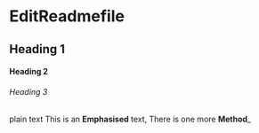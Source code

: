 # EditReadmefile
## Heading 1
#### Heading 2
###### Heading 3
plain text
This is an **Emphasised** text,
There is one more __Method___
